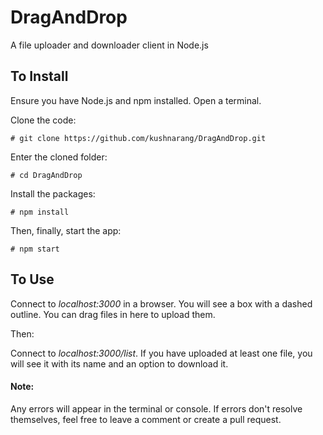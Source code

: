 # DragAndDrop
A file uploader and downloader client in Node.js


## To Install
Ensure you have Node.js and npm installed. Open a terminal.

Clone the code:
```
# git clone https://github.com/kushnarang/DragAndDrop.git
```
Enter the cloned folder:
```
# cd DragAndDrop
```
Install the packages:
```
# npm install
```
Then, finally, start the app:
```
# npm start
```
## To Use
Connect to *localhost:3000* in a browser. You will see a box with a dashed outline. You can drag files in here to upload them.

Then:

Connect to *localhost:3000/list*. If you have uploaded at least one file, you will see it with its name and an option to download it. 


#### Note:
Any errors will appear in the terminal or console. If errors don't resolve themselves, feel free to leave a comment or create a pull request.
